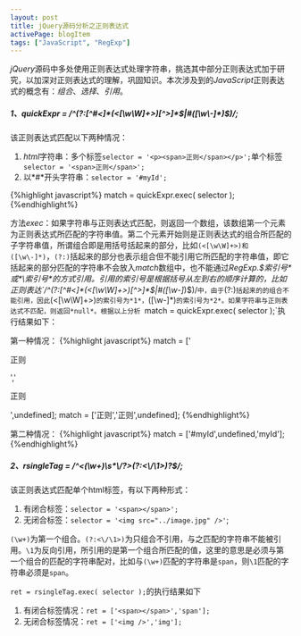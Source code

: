 ```yaml
---
layout: post
title: jQuery源码分析之正则表达式
activePage: blogItem
tags: ["JavaScript", "RegExp"]
---
```



*jQuery*源码中多处使用正则表达式处理字符串，挑选其中部分正则表达式加于研究，以加深对正则表达式的理解，巩固知识。本次涉及到的*JavaScript*正则表达式的概念有：*组合*、*选择*、*引用*。

<h5>1、quickExpr = /^(?:[^#<]*(<[\w\W]+>)[^>]*$|#([\w\-]*)$)/;</h5>

该正则表达式匹配以下两种情况：

1. *html*字符串：多个标签`selector = '<p><span>正则</span></p>';`单个标签`selector = '<span>正则</span>';`
2. 以*#*开头字符串：`selector = '#myId';`

{%highlight javascript%}
match = quickExpr.exec( selector );
{%endhighlight%}

方法*exec*：如果字符串与正则表达式匹配，则返回一个数组，该数组第一个元素为正则表达式所匹配的字符串值。第二个元素开始则是正则表达式的组合所匹配的子字符串值，所谓组合即是用括号括起来的部分，比如`(<[\w\W]+>)和([\w\-]*)`，`(?:)`括起来的部分也表示组合但不能引用它所匹配的字符串值，即它括起来的部分匹配的字符串不会放入*match*数组中，也不能通过*RegExp.$索引号*或*\索引号*的方式引用。引用的索引号是根据括号从左到右的顺序计算的，比如正则表达`/^(?:[^#<]*(<[\w\W]+>)[^>]*$|#([\w\-]*)$)/`中，由于`(?:)`括起来的的组合不能引用，因此`(<[\w\W]+>)`的索引号为*1*，`([\w\-]*)`的索引号为*2*。如果字符串与正则表达式不匹配，则返回*null*。根据以上分析
`match = quickExpr.exec( selector );`执行结果如下：

第一种情况：
{%highlight javascript%}
match = ['<p><span>正则</span></p>','<p><span>正则</span></p>',undefined];
match = ['<span>正则</span>','<span>正则</span>',undefined];
{%endhighlight%}

第二种情况：
{%highlight javascript%}
match = ['#myId',undefined,'myId'];
{%endhighlight%}

<h5>2、rsingleTag = /^<(\w+)\s*\/?>(?:<\/\1>)?$/;</h5>

该正则表达式匹配单个html标签，有以下两种形式：

1. 有闭合标签：`selector = '<span></span>';`
2. 无闭合标签：`selector = '<img src="../image.jpg" />'`;  

`(\w+)`为第一个组合。`(?:<\/\1>)`为只组合不引用，与之匹配的字符串不能被引用。`\1`为反向引用，所引用的是第一个组合所匹配的值，这里的意思是必须与第一个组合的匹配的字符串配对，比如与`(\w+)`匹配的字符串是`span`，则`\1`匹配的字符串必须是`span`。

`ret = rsingleTag.exec( selector );`的执行结果如下

1. 有闭合标签情况：`ret = ['<span></span>','span'];`
2. 无闭合标签情况：`ret = ['<img />','img'];`


